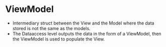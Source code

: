 # ViewModel

- Intermediary struct between the View and the Model where the data stored is not the same as the models.
- The Dataaccess level outputs the data in the form of a ViewModel, then the ViewModel is used to populate the View.
